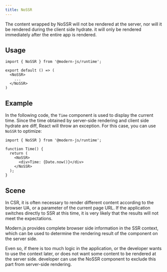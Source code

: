 ```yaml
---
title: NoSSR
---
```


The content wrapped by NoSSR will not be rendered at the server, nor will it be rendered during the client side hydrate. it will only be rendered immediately after the entire app is rendered.

## Usage

```tsx
import { NoSSR } from '@modern-js/runtime';

export default () => (
  <NoSSR>
    ...
  </NoSSR>
)
```

## Example

In the following code, the `Time` component is used to display the current time. Since the time obtained by server-side rendering and client side hydrate are diff, React will throw an exception. For this case, you can use `NoSSR` to optimize:

```tsx
import { NoSSR } from '@modern-js/runtime';

function Time() {
  return (
    <NoSSR>
      <div>Time: {Date.now()}</div>
    </NoSSR>
  );
}
```

## Scene

In CSR, it is often necessary to render different content according to the browser UA, or a parameter of the current page URL. If the application switches directly to SSR at this time, it is very likely that the results will not meet the expectations.

Modern.js provides complete browser side information in the SSR context, which can be used to determine the rendering result of the component on the server side.

Even so, if there is too much logic in the application, or the developer wants to use the context later, or does not want some content to be rendered at the server side. developer can use the NoSSR component to exclude this part from server-side rendering.



